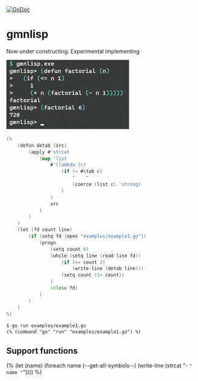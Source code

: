 [![GoDoc](https://godoc.org/github.com/hymkor/gmnlisp?status.svg)](https://godoc.org/github.com/hymkor/gmnlisp)

gmnlisp
=======

Now under constructing. Experimental implementing

![Example image](factorial.png)

```go
(%
    (defun detab (src)
        (apply #'strcat
            (map 'list
                #'(lambda (c)
                    (if (= #\tab c)
                        "    "
                        (coerce (list c) 'string)
                    )
                )
                src
            )
        )
    )
    (let (fd count line)
        (if (setq fd (open "examples/example1.go"))
            (progn
                (setq count 0)
                (while (setq line (read-line fd))
                    (if (>= count 3)
                        (write-line (detab line)))
                    (setq count (1+ count))
                )
                (close fd)
            )
        )
    )
%)
```

```
$ go run examples/example1.go
(% (command "go" "run" "examples/example1.go") %)
```

Support functions
-----------------

(%
    (let (name)
        (foreach name (--get-all-symbols--)
            (write-line (strcat "- `" name "`"))))
%)
